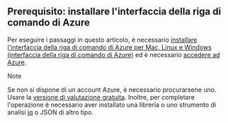 ## <a name="prerequisite-install-the-azure-cli"></a>Prerequisito: installare l'interfaccia della riga di comando di Azure
Per eseguire i passaggi in questo articolo, è necessario [installare l'interfaccia della riga di comando di Azure per Mac, Linux e Windows (interfaccia della riga di comando di Azure)](../articles/cli-install-nodejs.md) ed è necessario [accedere ad Azure](../articles/xplat-cli-connect.md). 

> [!NOTE]
> Se non si dispone di un account Azure, è necessario procurarsene uno. Usare la [versione di valutazione gratuita](../articles/active-directory/sign-up-organization.md). Inoltre, per completare l'operazione è necessario aver installato una libreria o uno strumento di analisi [jq](https://stedolan.github.io/jq/) o JSON di altro tipo.
> 
> 

